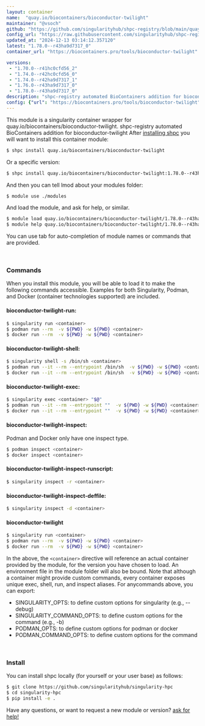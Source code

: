 ```yaml
---
layout: container
name:  "quay.io/biocontainers/bioconductor-twilight"
maintainer: "@vsoch"
github: "https://github.com/singularityhub/shpc-registry/blob/main/quay.io/biocontainers/bioconductor-twilight/container.yaml"
config_url: "https://raw.githubusercontent.com/singularityhub/shpc-registry/main/quay.io/biocontainers/bioconductor-twilight/container.yaml"
updated_at: "2024-12-13 03:14:12.357120"
latest: "1.78.0--r43ha9d7317_0"
container_url: "https://biocontainers.pro/tools/bioconductor-twilight"

versions:
 - "1.70.0--r41hc0cfd56_2"
 - "1.74.0--r42hc0cfd56_0"
 - "1.74.0--r42ha9d7317_1"
 - "1.76.0--r43ha9d7317_0"
 - "1.78.0--r43ha9d7317_0"
description: "shpc-registry automated BioContainers addition for bioconductor-twilight"
config: {"url": "https://biocontainers.pro/tools/bioconductor-twilight", "maintainer": "@vsoch", "description": "shpc-registry automated BioContainers addition for bioconductor-twilight", "latest": {"1.78.0--r43ha9d7317_0": "sha256:c20e9b1a587ccc6f536858c5f201040c71f0a48ad49f739a305feb063cf8613d"}, "tags": {"1.70.0--r41hc0cfd56_2": "sha256:85a3e35535a9c21b1c26e8118383160b96d6c1595e9da612df71a64317bee280", "1.74.0--r42hc0cfd56_0": "sha256:d71deb42fdee884471ae6ecaecded1e5b56953e918a8a5b827d22130d406514a", "1.74.0--r42ha9d7317_1": "sha256:d00cfc406ec0140ab23a7f14b9476c484c0bdd984babbe4ad6e85eb7312d4e4f", "1.76.0--r43ha9d7317_0": "sha256:24023e8a33a061d4581f9c08cefcb85122611426e7c582d98369c20dbb0a0d2d", "1.78.0--r43ha9d7317_0": "sha256:c20e9b1a587ccc6f536858c5f201040c71f0a48ad49f739a305feb063cf8613d"}, "docker": "quay.io/biocontainers/bioconductor-twilight"}
---
```


This module is a singularity container wrapper for quay.io/biocontainers/bioconductor-twilight.
shpc-registry automated BioContainers addition for bioconductor-twilight
After [installing shpc](#install) you will want to install this container module:


```bash
$ shpc install quay.io/biocontainers/bioconductor-twilight
```

Or a specific version:

```bash
$ shpc install quay.io/biocontainers/bioconductor-twilight:1.78.0--r43ha9d7317_0
```

And then you can tell lmod about your modules folder:

```bash
$ module use ./modules
```

And load the module, and ask for help, or similar.

```bash
$ module load quay.io/biocontainers/bioconductor-twilight/1.78.0--r43ha9d7317_0
$ module help quay.io/biocontainers/bioconductor-twilight/1.78.0--r43ha9d7317_0
```

You can use tab for auto-completion of module names or commands that are provided.

<br>

### Commands

When you install this module, you will be able to load it to make the following commands accessible.
Examples for both Singularity, Podman, and Docker (container technologies supported) are included.

#### bioconductor-twilight-run:

```bash
$ singularity run <container>
$ podman run --rm  -v ${PWD} -w ${PWD} <container>
$ docker run --rm  -v ${PWD} -w ${PWD} <container>
```

#### bioconductor-twilight-shell:

```bash
$ singularity shell -s /bin/sh <container>
$ podman run --it --rm --entrypoint /bin/sh  -v ${PWD} -w ${PWD} <container>
$ docker run --it --rm --entrypoint /bin/sh  -v ${PWD} -w ${PWD} <container>
```

#### bioconductor-twilight-exec:

```bash
$ singularity exec <container> "$@"
$ podman run --it --rm --entrypoint ""  -v ${PWD} -w ${PWD} <container> "$@"
$ docker run --it --rm --entrypoint ""  -v ${PWD} -w ${PWD} <container> "$@"
```

#### bioconductor-twilight-inspect:

Podman and Docker only have one inspect type.

```bash
$ podman inspect <container>
$ docker inspect <container>
```

#### bioconductor-twilight-inspect-runscript:

```bash
$ singularity inspect -r <container>
```

#### bioconductor-twilight-inspect-deffile:

```bash
$ singularity inspect -d <container>
```



#### bioconductor-twilight

```bash
$ singularity run <container>
$ podman run --rm  -v ${PWD} -w ${PWD} <container>
$ docker run --rm  -v ${PWD} -w ${PWD} <container>
```


In the above, the `<container>` directive will reference an actual container provided
by the module, for the version you have chosen to load. An environment file in the
module folder will also be bound. Note that although a container
might provide custom commands, every container exposes unique exec, shell, run, and
inspect aliases. For anycommands above, you can export:

 - SINGULARITY_OPTS: to define custom options for singularity (e.g., --debug)
 - SINGULARITY_COMMAND_OPTS: to define custom options for the command (e.g., -b)
 - PODMAN_OPTS: to define custom options for podman or docker
 - PODMAN_COMMAND_OPTS: to define custom options for the command

<br>

### Install

You can install shpc locally (for yourself or your user base) as follows:

```bash
$ git clone https://github.com/singularityhub/singularity-hpc
$ cd singularity-hpc
$ pip install -e .
```

Have any questions, or want to request a new module or version? [ask for help!](https://github.com/singularityhub/singularity-hpc/issues)